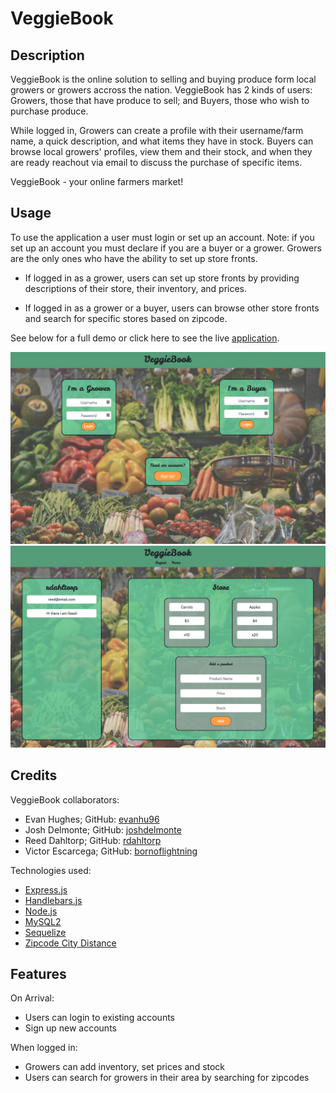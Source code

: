 # VeggieBook


## Description

VeggieBook is the online solution to selling and buying produce form local growers or growers accross the nation. VeggieBook has 2 kinds of users: Growers, those that have produce to sell; and Buyers, those who wish to purchase produce. 

While logged in, Growers can create a profile with their username/farm name, a quick description, and what items they have in stock. Buyers can browse local growers' profiles, view them and their stock, and when they are ready reachout via email to discuss the purchase of specific items. 

VeggieBook - your online farmers market! 


## Usage

To use the application a user must login or set up an account. Note: if you set up an account you must declare if you are a buyer or a grower. Growers are the only ones who have the ability to set up store fronts.

- If logged in as a grower, users can set up store fronts by providing descriptions of their store, their inventory, and prices. 

- If logged in as a grower or a buyer, users can browse other store fronts and search for specific stores based on zipcode. 

See below for a full demo or click here to see the live [application](siteUrlGoesHere).

   
![Homepage of VeggieBook](./assets/images/Screen%20Shot%202022-12-01%20at%204.45.43%20PM.png)
![Grower Profile](./assets/images/GrowerProfile.png)
    

## Credits

VeggieBook collaborators: 
- Evan Hughes; GitHub: [evanhu96](https://github.com/evanhu96)
- Josh Delmonte; GitHub: [joshdelmonte](https://github.com/joshdelmonte)
- Reed Dahltorp; GitHub: [rdahltorp](https://github.com/rdahltorp)
- Victor Escarcega; GitHub: [bornoflightning](https://github.com/bornoflightning)

Technologies used: 
- [Express.js](https://www.npmjs.com/package/express?activeTab=readme)
- [Handlebars.js](https://www.npmjs.com/package/handlebars)
- [Node.js](https://nodejs.org/en/)
- [MySQL2](https://www.npmjs.com/package/mysql2)
- [Sequelize](https://www.npmjs.com/package/sequelize)
- [Zipcode City Distance](https://www.npmjs.com/package/zipcode-city-distance)


## Features

On Arrival: 
- Users can login to existing accounts
- Sign up new accounts

When logged in: 
- Growers can add inventory, set prices and stock
- Users can search for growers in their area by searching for zipcodes 
